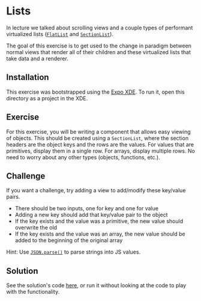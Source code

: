 # Lists

In lecture we talked about scrolling views and a couple types of performant
virtualized lists ([`FlatList`](https://facebook.github.io/react-native/docs/flatlist.html)
and [`SectionList`](https://facebook.github.io/react-native/docs/sectionlist.html)).

The goal of this exercise is to get used to the change in paradigm between normal
views that render all of their children and these virtualized lists that take
data and a renderer.

## Installation

This exercise was bootstrapped using the [Expo XDE](https://docs.expo.io/versions/latest/introduction/xde-tour.html).
To run it, open this directory as a project in the XDE.

## Exercise

For this exercise, you will be writing a component that allows easy viewing of
objects. This should be created using a `SectionList`, where the section headers
are the object keys and the rows are the values. For values that are primitives,
display them in a single row. For arrays, display multiple rows. No need to worry
about any other types (objects, functions, etc.).

## Challenge

If you want a challenge, try adding a view to add/modify these key/value pairs.

- There should be two inputs, one for key and one for value
- Adding a new key should add that key/value pair to the object
- If the key exists and the value was a primitive, the new value should overwrite the old
- If the key exists and the value was an array, the new value should be added to the beginning of the original array

Hint: Use [`JSON.parse()`](https://developer.mozilla.org/en-US/docs/Web/JavaScript/Reference/Global_Objects/JSON/parse)
to parse strings into JS values.

## Solution

See the solution's code [here](solution), or run it without looking at the code
to play with the functionality.
